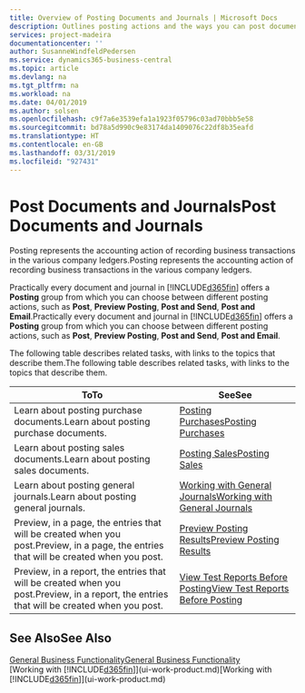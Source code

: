 ```yaml
---
title: Overview of Posting Documents and Journals | Microsoft Docs
description: Outlines posting actions and the ways you can post documents and journals.
services: project-madeira
documentationcenter: ''
author: SusanneWindfeldPedersen
ms.service: dynamics365-business-central
ms.topic: article
ms.devlang: na
ms.tgt_pltfrm: na
ms.workload: na
ms.date: 04/01/2019
ms.author: solsen
ms.openlocfilehash: c9f7a6e3539efa1a1923f05796c03ad70bbb5e58
ms.sourcegitcommit: bd78a5d990c9e83174da1409076c22df8b35eafd
ms.translationtype: HT
ms.contentlocale: en-GB
ms.lasthandoff: 03/31/2019
ms.locfileid: "927431"
---
```

# <a name="post-documents-and-journals"></a><span data-ttu-id="6a205-103">Post Documents and Journals</span><span class="sxs-lookup"><span data-stu-id="6a205-103">Post Documents and Journals</span></span>
<span data-ttu-id="6a205-104">Posting represents the accounting action of recording business transactions in the various company ledgers.</span><span class="sxs-lookup"><span data-stu-id="6a205-104">Posting represents the accounting action of recording business transactions in the various company ledgers.</span></span>

<span data-ttu-id="6a205-105">Practically every document and journal in [!INCLUDE[d365fin](includes/d365fin_md.md)] offers a **Posting** group from which you can choose between different posting actions, such as **Post**, **Preview Posting**, **Post and Send**, **Post and Email**.</span><span class="sxs-lookup"><span data-stu-id="6a205-105">Practically every document and journal in [!INCLUDE[d365fin](includes/d365fin_md.md)] offers a **Posting** group from which you can choose between different posting actions, such as **Post**, **Preview Posting**, **Post and Send**, **Post and Email**.</span></span>

<span data-ttu-id="6a205-106">The following table describes related tasks, with links to the topics that describe them.</span><span class="sxs-lookup"><span data-stu-id="6a205-106">The following table describes related tasks, with links to the topics that describe them.</span></span>

| <span data-ttu-id="6a205-107">To</span><span class="sxs-lookup"><span data-stu-id="6a205-107">To</span></span> | <span data-ttu-id="6a205-108">See</span><span class="sxs-lookup"><span data-stu-id="6a205-108">See</span></span> |
| --- | --- |
| <span data-ttu-id="6a205-109">Learn about posting purchase documents.</span><span class="sxs-lookup"><span data-stu-id="6a205-109">Learn about posting purchase documents.</span></span> |[<span data-ttu-id="6a205-110">Posting Purchases</span><span class="sxs-lookup"><span data-stu-id="6a205-110">Posting Purchases</span></span>](ui-post-purchases.md) |
| <span data-ttu-id="6a205-111">Learn about posting sales documents.</span><span class="sxs-lookup"><span data-stu-id="6a205-111">Learn about posting sales documents.</span></span> |[<span data-ttu-id="6a205-112">Posting Sales</span><span class="sxs-lookup"><span data-stu-id="6a205-112">Posting Sales</span></span>](ui-post-sales.md) |
| <span data-ttu-id="6a205-113">Learn about posting general journals.</span><span class="sxs-lookup"><span data-stu-id="6a205-113">Learn about posting general journals.</span></span> |[<span data-ttu-id="6a205-114">Working with General Journals</span><span class="sxs-lookup"><span data-stu-id="6a205-114">Working with General Journals</span></span>](ui-work-general-journals.md) |
| <span data-ttu-id="6a205-115">Preview, in a page, the entries that will be created when you post.</span><span class="sxs-lookup"><span data-stu-id="6a205-115">Preview, in a page, the entries that will be created when you post.</span></span> |[<span data-ttu-id="6a205-116">Preview Posting Results</span><span class="sxs-lookup"><span data-stu-id="6a205-116">Preview Posting Results</span></span>](ui-how-preview-post-results.md) |
| <span data-ttu-id="6a205-117">Preview, in a report, the entries that will be created when you post.</span><span class="sxs-lookup"><span data-stu-id="6a205-117">Preview, in a report, the entries that will be created when you post.</span></span> |[<span data-ttu-id="6a205-118">View Test Reports Before Posting</span><span class="sxs-lookup"><span data-stu-id="6a205-118">View Test Reports Before Posting</span></span>](ui-how-view-test-reports-posting.md) |

## <a name="see-also"></a><span data-ttu-id="6a205-119">See Also</span><span class="sxs-lookup"><span data-stu-id="6a205-119">See Also</span></span>
[<span data-ttu-id="6a205-120">General Business Functionality</span><span class="sxs-lookup"><span data-stu-id="6a205-120">General Business Functionality</span></span>](ui-across-business-areas.md)  
<span data-ttu-id="6a205-121">[Working with [!INCLUDE[d365fin](includes/d365fin_md.md)]](ui-work-product.md)</span><span class="sxs-lookup"><span data-stu-id="6a205-121">[Working with [!INCLUDE[d365fin](includes/d365fin_md.md)]](ui-work-product.md)</span></span>

